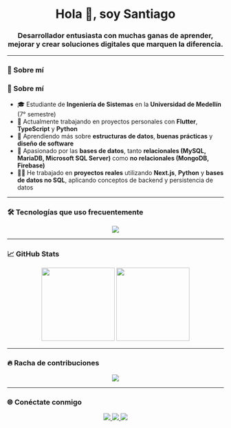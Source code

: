 <h1 align="center">Hola 👋, soy Santiago</h1>
<h3 align="center">Desarrollador entusiasta con muchas ganas de aprender, mejorar y crear soluciones digitales que marquen la diferencia.</h3>

---

### 🧠 Sobre mí

### 🧠 Sobre mí

- 🎓 Estudiante de **Ingeniería de Sistemas** en la **Universidad de Medellín** (7° semestre)  
- 🔭 Actualmente trabajando en proyectos personales con **Flutter**, **TypeScript** y **Python**  
- 🌱 Aprendiendo más sobre **estructuras de datos**, **buenas prácticas** y **diseño de software**  
- 💾 Apasionado por las **bases de datos**, tanto **relacionales (MySQL, MariaDB, Microsoft SQL Server)** como **no relacionales (MongoDB, Firebase)**  
- 👨‍💻 He trabajado en **proyectos reales** utilizando **Next.js**, **Python** y **bases de datos no SQL**, aplicando conceptos de backend y persistencia de datos  

---

### 🛠️ Tecnologías que uso frecuentemente

<p align="center">
  <img src="https://skillicons.dev/icons?i=ts,js,py,html,css,git,github,vscode,mysql,,mongodb,firebase" />
</p>

---

### 📈 GitHub Stats

<p align="center">
  <img height="170" src="https://github-readme-stats.vercel.app/api?username=07santiago21&show_icons=true&theme=tokyonight&hide_border=true&count_private=true" />
  <img height="170" src="https://github-readme-stats.vercel.app/api/top-langs/?username=07santiago21&layout=compact&theme=tokyonight&hide_border=true" />
</p>

---

### 🔥 Racha de contribuciones

<p align="center">
  <img src="https://github-readme-streak-stats.herokuapp.com/?user=07santiago21&theme=tokyonight&hide_border=true" />
</p>

---

### 🌐 Conéctate conmigo

<p align="center">
  <a href="" target="_blank">
    <img src="https://img.shields.io/badge/LinkedIn-0077B5?style=for-the-badge&logo=linkedin&logoColor=white" />
  </a>
  <a href="" target="_blank">
    <img src="https://img.shields.io/badge/Gmail-D14836?style=for-the-badge&logo=gmail&logoColor=white" />
  </a>
  <a href="https://github.com/07santiago21" target="_blank">
    <img src="https://img.shields.io/badge/GitHub-181717?style=for-the-badge&logo=github&logoColor=white" />
  </a>
</p>
